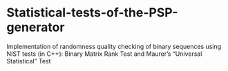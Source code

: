 # Statistical-tests-of-the-PSP-generator
Implementation of randomness quality checking of binary sequences using NIST tests (in C++): Binary Matrix Rank Test and Maurer’s “Universal Statistical” Test  
